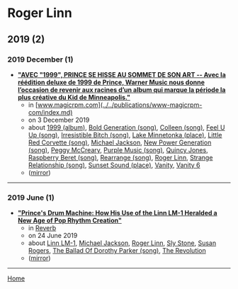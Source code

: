 # Roger Linn

## 2019 (2)

### 2019 December (1)

 - [**"AVEC "1999", PRINCE SE HISSE AU SOMMET DE SON ART -- Avec la réédition deluxe de 1999 de Prince, Warner Music nous donne l’occasion de revenir aux racines d’un album qui marque la période la plus créative du Kid de Minneapolis."**](http://www.magicrpm.com/1999-prince-au-sommet-de-son-art/)
    - in [www.magicrpm.com](../../publications/www-magicrpm-com/index.md)
    - on 3 December 2019
    - about [1999 (album)](../../topics/album/1999/index.md), [Bold Generation (song)](../../topics/song/bold-generation/index.md), [Colleen (song)](../../topics/song/colleen/index.md), [Feel U Up (song)](../../topics/song/feel-u-up/index.md), [Irresistible Bitch (song)](../../topics/song/irresistible-bitch/index.md), [Lake Minnetonka (place)](../../topics/place/lake-minnetonka/index.md), [Little Red Corvette (song)](../../topics/song/little-red-corvette/index.md), [Michael Jackson](../../topics/michael-jackson/index.md), [New Power Generation (song)](../../topics/song/new-power-generation/index.md), [Peggy McCreary](../../topics/peggy-mccreary/index.md), [Purple Music (song)](../../topics/song/purple-music/index.md), [Quincy Jones](../../topics/quincy-jones/index.md), [Raspberry Beret (song)](../../topics/song/raspberry-beret/index.md), [Rearrange (song)](../../topics/song/rearrange/index.md), [Roger Linn](../../topics/roger-linn/index.md), [Strange Relationship (song)](../../topics/song/strange-relationship/index.md), [Sunset Sound (place)](../../topics/place/sunset-sound/index.md), [Vanity](../../topics/vanity/index.md), [Vanity 6](../../topics/vanity-6/index.md)
    - ([mirror](https://web.archive.org/web/*/http://www.magicrpm.com/1999-prince-au-sommet-de-son-art/))

----

### 2019 June (1)

 - [**"Prince's Drum Machine: How His Use of the Linn LM-1 Heralded a New Age of Pop Rhythm Creation"**](https://reverb.com/news/prince-and-the-linn-lm-1)
    - in [Reverb](../../publications/reverb/index.md)
    - on 24 June 2019
    - about [Linn LM-1](../../topics/linn-lm-1/index.md), [Michael Jackson](../../topics/michael-jackson/index.md), [Roger Linn](../../topics/roger-linn/index.md), [Sly Stone](../../topics/sly-stone/index.md), [Susan Rogers](../../topics/susan-rogers/index.md), [The Ballad Of Dorothy Parker (song)](../../topics/song/the-ballad-of-dorothy-parker/index.md), [The Revolution](../../topics/the-revolution/index.md)
    - ([mirror](https://web.archive.org/web/*/https://reverb.com/news/prince-and-the-linn-lm-1))

----

[Home](../index.md)
